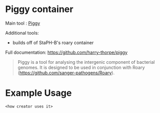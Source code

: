 # Piggy container

Main tool : [Piggy](https://github.com/harry-thorpe/piggy)

Additional tools:
- builds off of StaPH-B's roary container

Full documentation: https://github.com/harry-thorpe/piggy

> Piggy is a tool for analysing the intergenic component of bacterial genomes. It is designed to be used in conjunction with Roary (https://github.com/sanger-pathogens/Roary).

# Example Usage

```
<how creator uses it>
```
